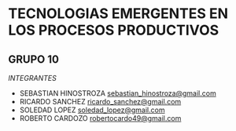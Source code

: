 # TECNOLOGIAS EMERGENTES EN LOS PROCESOS PRODUCTIVOS 

## GRUPO 10 

*INTEGRANTES*
* SEBASTIAN HINOSTROZA <sebastian_hinostroza@gmail.com>
* RICARDO SANCHEZ <ricardo_sanchez@gmail.com>
* SOLEDAD LOPEZ <soledad_lopez@gmail.com>
* ROBERTO CARDOZO <robertocardo49@gmail.com>
